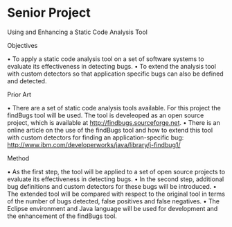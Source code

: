 Senior Project
=============
Using and Enhancing a Static Code Analysis Tool

Objectives

•	To apply a static code analysis tool on a set of software systems to evaluate its effectiveness in detecting bugs.
•	To extend the analysis tool with custom detectors so that application specific bugs can also be defined and detected.

Prior Art

•	There are a set of static code analysis tools available. For this project the findBugs tool will be used. The tool is develeoped as an open source project, which is available at http://findbugs.sourceforge.net.
•	There is an online article on the use of the findBugs tool and how to extend this tool with custom detectors for finding an application-specific bug: 
http://www.ibm.com/developerworks/java/library/j-findbug1/


Method

•	As the first step, the tool will be applied to a set of open source projects to evaluate its effectiveness in detecting bugs.
•	In the second step, additional bug definitions and custom detectors for these bugs will be introduced.
•	The extended tool will be compared with respect to the original tool in terms of the number of bugs detected, false positives and false negatives.
•	The Eclipse environment and Java language will be used for development and the enhancement of the findBugs tool.
